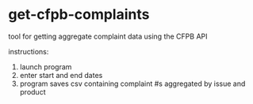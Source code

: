 # get-cfpb-complaints

tool for getting aggregate complaint data using the CFPB API

instructions:
1. launch program
2. enter start and end dates
3. program saves csv containing complaint #s aggregated by issue and product
